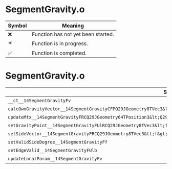 # SegmentGravity.o
| Symbol | Meaning 
| ------------- | ------------- 
| :x: | Function has not yet been started. 
| :eight_pointed_black_star: | Function is in progress. 
| :white_check_mark: | Function is completed. 


# SegmentGravity.o
| Symbol | Decompiled? |
| ------------- | ------------- |
| `__ct__14SegmentGravityFv` | :white_check_mark: |
| `calcOwnGravityVector__14SegmentGravityCFPQ29JGeometry8TVec3&lt;f&gt;PfRCQ29JGeometry8TVec3&lt;f&gt;` | :x: |
| `updateMtx__14SegmentGravityFRCQ29JGeometry64TPosition3&lt;Q29JGeometry38TMatrix34&lt;Q29JGeometry13SMatrix34C&lt;f&gt;&gt;&gt;` | :x: |
| `setGravityPoint__14SegmentGravityFUlRCQ29JGeometry8TVec3&lt;f&gt;` | :white_check_mark: |
| `setSideVector__14SegmentGravityFRCQ29JGeometry8TVec3&lt;f&gt;` | :white_check_mark: |
| `setValidSideDegree__14SegmentGravityFf` | :white_check_mark: |
| `setEdgeValid__14SegmentGravityFUlb` | :white_check_mark: |
| `updateLocalParam__14SegmentGravityFv` | :x: |
